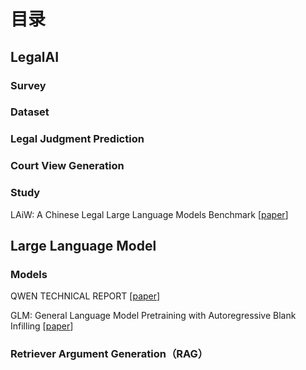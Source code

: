 # 目录

## LegalAI

### Survey


### Dataset

### Legal Judgment Prediction

### Court View Generation


### Study
LAiW: A Chinese Legal Large Language Models Benchmark [[paper](https://openreview.net/pdf?id=HEjqNfHCCH)]



## Large Language Model

### Models
QWEN TECHNICAL REPORT [[paper](https://arxiv.org/abs/2309.16609)]

GLM: General Language Model Pretraining with Autoregressive Blank Infilling [[paper](https://aclanthology.org/2022.acl-long.26.pdf)]


### Retriever Argument Generation（RAG）